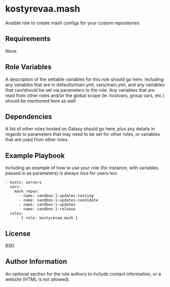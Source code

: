kostyrevaa.mash
=========

Ansible role to create mash configs for your custom repositories

Requirements
------------

None

Role Variables
--------------

A description of the settable variables for this role should go here, including any variables that are in defaults/main.yml, vars/main.yml, and any variables that can/should be set via parameters to the role. Any variables that are read from other roles and/or the global scope (ie. hostvars, group vars, etc.) should be mentioned here as well.

Dependencies
------------

A list of other roles hosted on Galaxy should go here, plus any details in regards to parameters that may need to be set for other roles, or variables that are used from other roles.

Example Playbook
----------------

Including an example of how to use your role (for instance, with variables passed in as parameters) is always nice for users too:

    - hosts: servers
      vars:
        mash_repos:
          - name: sandbox-1-updates-testing
          - name: sandbox-1-updates-candidate
          - name: sandbox-1-updates
          - name: sandbox-1-release
      roles:
         - { role: kostyrevaa.mash }

License
-------

BSD

Author Information
------------------

An optional section for the role authors to include contact information, or a website (HTML is not allowed).
